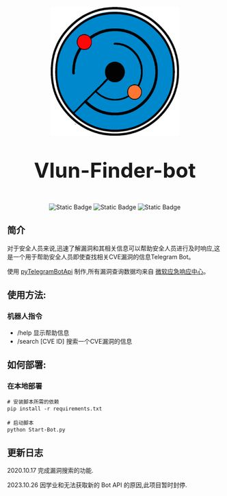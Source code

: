 <div align="center">
<img src=https://raw.githubusercontent.com/resinprotein2333/Vlun-Finder-bot/main/icon/vlun_finder_bot_icon.png width=300 height=300 />
</div>


<div align="center">
<font size="50"> 
<p>
<b> Vlun-Finder-bot </b>
</p>
</font>
</div>

<div align="center">
<img alt="Static Badge" src="https://img.shields.io/badge/python-%233776AB?style=for-the-badge&logo=python&logoColor=white">
<img alt="Static Badge" src="https://img.shields.io/badge/telegram%20bot-%2326A5E4?style=for-the-badge&logo=telegram&logoColor=white">
<img alt="Static Badge" src="https://img.shields.io/badge/License-GPL%20v3.0-black?style=for-the-badge&logoColor=white">
</div>

## 简介

对于安全人员来说,迅速了解漏洞和其相关信息可以帮助安全人员进行及时响应,这是一个用于帮助安全人员即使查找相关CVE漏洞的信息Telegram Bot。

使用 [pyTelegramBotApi](https://github.com/resinprotein2333/pyTelegramBotAPI) 制作,所有漏洞查询数据均来自 [微软应急响应中心](https://microsoft.com/msrc)。

## 使用方法:

### 机器人指令

* /help                          显示帮助信息
* /search [CVE ID]       搜索一个CVE漏洞的信息

## 如何部署:

### 在本地部署

```shell
# 安装脚本所需的依赖
pip install -r requirements.txt

# 启动脚本
python Start-Bot.py
```

## 更新日志

2020.10.17 完成漏洞搜索的功能.

2023.10.26 因学业和无法获取新的 Bot API 的原因,此项目暂时封停.
